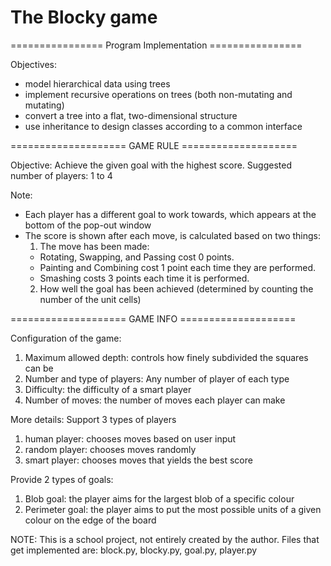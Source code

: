 # The Blocky game

================ Program Implementation ================

Objectives:
- model hierarchical data using trees
- implement recursive operations on trees (both non-mutating and mutating)
- convert a tree into a flat, two-dimensional structure
- use inheritance to design classes according to a common interface

==================== GAME RULE ====================

Objective: Achieve the given goal with the highest score.
Suggested number of players: 1 to 4

Note:
- Each player has a different goal to work towards, which appears at the bottom of the pop-out window
- The score is shown after each move, is calculated based on two things:
	1) The move has been made:
     * Rotating, Swapping, and Passing cost 0 points.
     * Painting and Combining cost 1 point each time they are performed.
     * Smashing costs 3 points each time it is performed.
	2) How well the goal has been achieved (determined by counting the number of the unit cells)

==================== GAME INFO ====================

Configuration of the game:
1. Maximum allowed depth: controls how finely subdivided the squares can be
2. Number and type of players: Any number of player of each type
3. Difficulty: the difficulty of a smart player
2. Number of moves: the number of moves each player can make

More details:
Support 3 types of players
1. human player: chooses moves based on user input
2. random player: chooses moves randomly
3. smart player: chooses moves that yields the best score

Provide 2 types of goals:
1. Blob goal: the player aims for the largest blob of a specific colour
2. Perimeter goal: the player aims to put the most possible units of a given colour on the edge of the board

NOTE: This is a school project, not entirely created by the author. Files that get implemented are: block.py, blocky.py, goal.py, player.py
